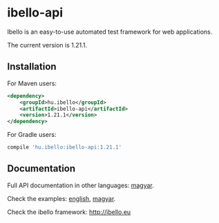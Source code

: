 # ibello-api
Ibello is an easy-to-use automated test framework for web applications.

The current version is 1.21.1.

## Installation

For Maven users:

```xml
<dependency>
    <groupId>hu.ibello</groupId>
    <artifactId>ibello-api</artifactId>
    <version>1.21.1</version>
</dependency>
```

For Gradle users:

```groovy
compile 'hu.ibello:ibello-api:1.21.1'
```

## Documentation

Full API documentation in other languages: [magyar](documentation/API.hu.md).

Check the examples: [english](documentation/API-EXAMPLES.md), [magyar](documentation/API-EXAMPLES.hu.md).

Check the ibello framework: http://ibello.eu

